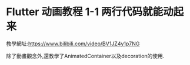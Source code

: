 # Flutter 动画教程 1-1 两行代码就能动起来

教學網址:https://www.bilibili.com/video/BV1JZ4y1p7NG

除了動畫觀念外,還教學了AnimatedContainer以及decoration的使用.
